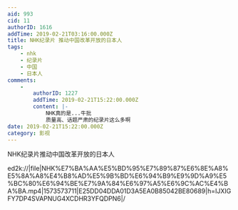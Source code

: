 ```yaml
---
aid: 993
cid: 11
authorID: 1616
addTime: 2019-02-21T03:16:00.000Z
title: NHK纪录片 推动中国改革开放的日本人
tags:
    - nhk
    - 纪录片
    - 中国
    - 日本人
comments:
    -
        authorID: 1227
        addTime: 2019-02-21T15:22:00.000Z
        content: |-
            NHK真的是...牛批  
            质量高、话题严肃的纪录片这么多啊
date: 2019-02-21T15:22:00.000Z
category: 影视
---
```


NHK纪录片推动中国改革开放的日本人

ed2k://|file|NHK%E7%BA%AA%E5%BD%95%E7%89%87%E6%8E%A8%E5%8A%A8%E4%B8%AD%E5%9B%BD%E6%94%B9%E9%9D%A9%E5%BC%80%E6%94%BE%E7%9A%84%E6%97%A5%E6%9C%AC%E4%BA%BA.mp4|1573573711|E25DD04DDA01D3A5EA0B85042BE80689|h=IJXIGFY7DP4SVAPNUG4XCDHR3YFQDPN6|/
